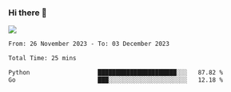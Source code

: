 ### Hi there 👋️

![](https://komarev.com/ghpvc/?username=Loner1024)

<!--START_SECTION:waka-->

```txt
From: 26 November 2023 - To: 03 December 2023

Total Time: 25 mins

Python                   ██████████████████████░░░   87.82 %
Go                       ███░░░░░░░░░░░░░░░░░░░░░░   12.18 %
```

<!--END_SECTION:waka-->



